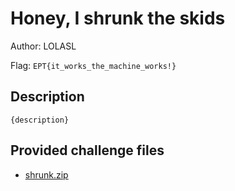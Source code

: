 # Honey, I shrunk the skids
Author: LOLASL

Flag: `EPT{it_works_the_machine_works!}`
## Description
```
{description}
```

## Provided challenge files
* [shrunk.zip](shrunk.zip)
